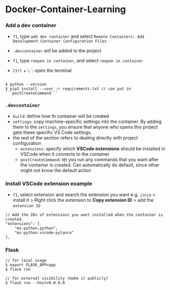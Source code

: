 # Docker-Container-Learning

### Add a dev container
- ```f1```, type ```add dev container``` and select ```Remote Containers: Add Development Container Configuration Files```
-  ```.devcontainer``` will be added to the project

- ```f1```, type ```reopen in container```, and select ```reopen in container```

- ```Ctrl``` + ``` \` ```: open the terminal

```shell=

$ python --version
$ pip3 install --user -r requirements.txt // can put in ```postCreateCommand```

```

### ```.devcontainer```
- ```build```: define how th container will be created
- ```settings```: copy machine-specific settings into the container. By adding them to the ```settings```,  you ensure that anyone who opens this project gets these specific VS Code settings.  
- the rest of the section refers to dealing directly with project configuration
    - ```extensions```: specify which **VSCode extensions** should be installed in VSCode when it connects to the container
    - ```postCreateCommand```: let you run any commands that you want after the container is created. Can automatically do default, since other might not know the default action

### Install VSCode extension example
- ```f1```, select extension and search the extension you want e.g. ```jinja``` > install it > Right click the extension to **Copy extension ID** > add the ```extension ID``` 
```json=
// Add the IDs of extensions you want installed when the container is created.
"extensions": [
    "ms-python.python",
    "ms-python.vscode-pylance"
],
```

### Flask
```shell=
// for local usage
$ export FLASK_APP=app
$ flask run

// for external visibility (make it publicly)
$ flask run --host=0.0.0.0
```